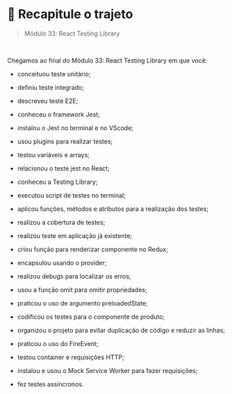 # 📌 Recapitule o trajeto
> Módulo 33: React Testing Library

<br>

Chegamos ao final do Módulo 33: React Testing Library em que você:
- conceituou teste unitário;

- definiu teste integrado;

- descreveu teste E2E;

- conheceu o framework Jest;

- instalou o Jest no terminal e no VScode;

- usou plugins para realizar testes;

- testou variáveis e arrays;

- relacionou o teste jest no React;

- conheceu a Testing Library;

- executou script de testes no terminal;

- aplicou funções, métodos e atributos para a realização dos testes;

- realizou a cobertura de testes;

- realizou teste em aplicação já existente;

- criou função para renderizar componente no Redux;

- encapsulou usando o provider;

- realizou debugs para localizar os erros;

- usou a função omit para omitir propriedades;

- praticou o uso de argumento preloadedState;

- codificou os testes para o componente de produto;

- organizou o projeto para evitar duplicação de código e reduzir as linhas;

- praticou o uso do FireEvent;

- testou container e requisições HTTP;

- instalou e usou o Mock Service Worker para fazer requisições;

- fez testes assíncronos.
